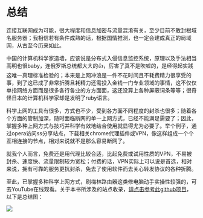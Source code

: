 # 总结

连接互联网成为可能，很大程度和信息加密与流量混淆有关，至少目前不敢封根域名服务器；我相信若有条件成熟的话，根据国情推测，也一定会建成真正的局域网，从古至今历来如此。

中国的计算机科学家造墙，应该说是分布式入侵信息监控系统，原理以及手法相当高明也很baby，连俄罗斯总统都大大的👍，厉害了真不是吹嘘的，是经得起实践这唯一真理标准检验的；本来是上网冲浪是一件不花时间且不耗费精力很享受的事，到了这已成了非常折腾且耗精力还需投入金钱一门专业领域的事情，这不仅仅单指网络方面而是很多各行各业的方方面面，这还没算上各种屏蔽词条等等；很奇怪日本的计算机科学家却是发明了ruby语言。

科学上网的工具有很多，方式也不少，受到各方面不同程度的封杀也很多；随着各个方面的管制加深，随时面临断网的单一上网方式，已经不能满足需要了；因此，掌握多种上网方式与技巧并科学有效地结合使用就显得尤为必要了。举个例子，通过opera访问ss分享站点，下载相关chrome代理插件或VPN，像这样组成一个个互相连接的节点，相对来说就不是那么容易断网了。

就我个人而言，免费还是用代理比较合适，比起免费或试用性质的VPN，不易被封杀、速度快、流量限制较为宽松；付费的话，VPN实际上可以说是首选，相对来说，拥有可靠的服务更抗封杀，免去了使用软件而去关心转发协议的各种折腾。
 
至此，已掌握多种科学上网方式，刷梅林路由器这类修电脑动手实操性较强的，可去YouTube在线观看。关于本书所涉及的站点收录，[请点击参考此github项目](https://github.com/loremwalker/WebSiteUseful)，以下是总结图：

![](https://raw.githubusercontent.com/loremwalker/fq-book/master/docs/images/2018-05-05_154505.png)




